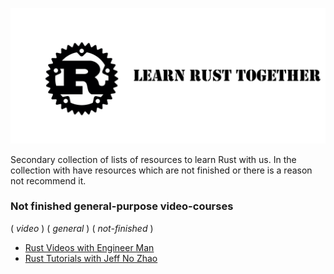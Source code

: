![Rust](./doc/img/logo/Logo2.jpg)

Secondary collection of lists of resources to learn Rust with us. In the collection with have resources which are not finished or there is a reason not recommend it.

### Not finished general-purpose video-courses

( _video_ ) ( _general_ ) ( _not-finished_ )

- [ Rust Videos with Engineer Man](https://www.youtube.com/playlist?list=PLVvjrrRCBy2JSHf9tGxGKJ-bYAN_uDCUL)
- [ Rust Tutorials with Jeff No Zhao](https://www.youtube.com/playlist?list=PLkO5ggdQuRaaeFke7nWS4ajhFVZ1biE7_)

